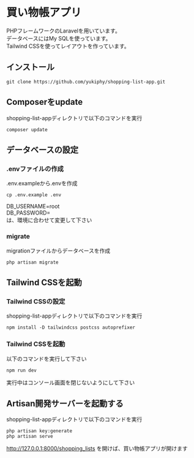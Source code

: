 # 買い物帳アプリ

PHPフレームワークのLaravelを用いています。</br>
データベースにはMy SQLを使っています。</br>
Tailwind CSSを使ってレイアウトを作っています。</br>

## インストール

```
git clone https://github.com/yukiphy/shopping-list-app.git
```

## Composerをupdate

shopping-list-appディレクトリで以下のコマンドを実行

```
composer update
```

## データベースの設定

### .envファイルの作成

.env.exampleから.envを作成

```
cp .env.example .env
```

DB_USERNAME=root</br>
DB_PASSWORD=</br>
は、環境に合わせて変更して下さい

### migrate

migrationファイルからデータベースを作成

```
php artisan migrate
```

## Tailwind CSSを起動

### Tailwind CSSの設定

shopping-list-appディレクトリで以下のコマンドを実行
```
npm install -D tailwindcss postcss autoprefixer
```

### Tailwind CSSを起動

以下のコマンドを実行して下さい

```
npm run dev
```
実行中はコンソール画面を閉じないようにして下さい

## Artisan開発サーバーを起動する

shopping-list-appディレクトリで以下のコマンドを実行

```
php artisan key:generate
php artisan serve
```

http://127.0.0.1:8000/shopping_lists を開けば、買い物帳アプリが開けます